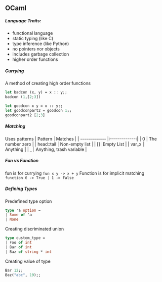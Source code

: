 
## OCaml

##### Language Traits:
- functional language
- static typing (like C)
- type inference (like Python)
- no pointers nor objects
- includes garbage collection
- higher order functions

##### Currying
A method of creating high order functions
```ocaml
let badcon (x, y) = x :: y;;
badcon (1,[2;3])

let goodcon x y = x :: y;;
let goodconpart2 = goodcon 1;;
goodconpart2 [2;3]
```

##### Matching
Uses patterns
| Pattern | Matches |
| ------------- |:-------------:|
| 0 | The number zero |
| head::tail | Non-empty list |
| [] |Empty List |
| var_x      | Anything      |
| _ | Anything, trash variable |

##### Fun vs Function
fun is for currying
`fun x y -> x + y`
Function is for implicit matching
`function 0 -> True | 1 -> False`

##### Defining Types
Predefined type option
```ocaml
type 'a option =
| Some of 'a
| None
```
Creating discriminated union
```ocaml
type custom_type =
| Foo of int
| Bar of int
| Baz of string * int
```
Creating value of type
```ocaml
Bar 12;;
Baz("abc", 19);;
```